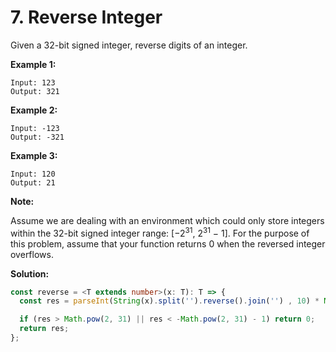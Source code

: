 # 7. Reverse Integer

Given a 32-bit signed integer, reverse digits of an integer.

**Example 1:**

```
Input: 123
Output: 321
```

**Example 2:**

```
Input: -123
Output: -321
```

**Example 3:**

```
Input: 120
Output: 21
```

**Note:**

Assume we are dealing with an environment which could only store integers within the 32-bit signed integer range: [−2<sup>31</sup>,  2<sup>31</sup> − 1]. For the purpose of this problem, assume that your function returns 0 when the reversed integer overflows.

**Solution:**

```ts
const reverse = <T extends number>(x: T): T => {
  const res = parseInt(String(x).split('').reverse().join('') , 10) * Math.sign(x);

  if (res > Math.pow(2, 31) || res < -Math.pow(2, 31) - 1) return 0;
  return res;
};
```
